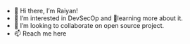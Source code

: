 
 -   👋 Hi there, I’m Raiyan!
 -   👀 I’m interested in DevSecOp and 🌱learning more about it.
 -   💞️ I’m looking to collaborate on open source project.
 -   📫 Reach me here


